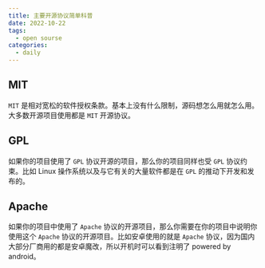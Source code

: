 ```yaml
---
title: 主要开源协议简单科普
date: 2022-10-22
tags:
  - open sourse
categories:
  - daily
---
```


## MIT

`MIT` 是相对宽松的软件授权条款。基本上没有什么限制，源码想怎么用就怎么用。大多数开源项目使用都是 `MIT` 开源协议。

## GPL

如果你的项目使用了 `GPL` 协议开源的项目，那么你的项目同样也受 `GPL` 协议约束。比如 Linux 操作系统以及与它有关的大量软件都是在 `GPL` 的推动下开发和发布的。

## Apache

如果你的项目中使用了 `Apache` 协议的开源项目，那么你需要在你的项目中说明你使用这个 `Apache` 协议的开源项目。比如安卓使用的就是 `Apache` 协议，因为国内大部分厂商用的都是安卓魔改，所以开机时可以看到注明了 powered by android。